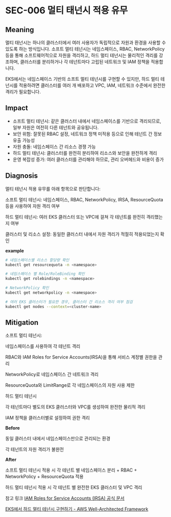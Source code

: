 # SEC-006 멀티 태넌시 적용 유무

## Meaning
멀티 태넌시는 하나의 클러스터에서 여러 사용자가 독립적으로 자원과 환경을 사용할 수 있도록 하는 방식입니다. 소프트 멀티 테넌시는 네임스페이스, RBAC, NetworkPolicy 등을 통해 소프트웨어적으로 자원을 격리하고, 하드 멀티 테넌시는 물리적인 격리를 강조하며, 클러스터를 분리하거나 각 테넌트마다 고립된 네트워크 및 IAM 정책을 적용합니다.

EKS에서는 네임스페이스 기반의 소프트 멀티 테넌시를 구현할 수 있지만, 하드 멀티 테넌시를 적용하려면 클러스터를 여러 개 배포하고 VPC, IAM, 네트워크 수준에서 완전한 격리가 필요합니다.

## Impact
- 소프트 멀티 테넌시: 같은 클러스터 내에서 네임스페이스를 기반으로 격리되므로, 일부 자원은 여전히 다른 테넌트와 공유됩니다.
- 보안 위험: 잘못된 RBAC 설정, 네트워크 정책 미적용 등으로 인해 테넌트 간 정보 유출 가능성
- 자원 충돌: 네임스페이스 간 리소스 경쟁 가능
- 하드 멀티 테넌시: 클러스터를 완전히 분리하여 리소스와 보안을 완전하게 격리
- 운영 복잡성 증가: 여러 클러스터를 관리해야 하므로, 관리 오버헤드와 비용이 증가

## Diagnosis
멀티 테넌시 적용 유무를 아래 항목으로 판단합니다:

소프트 멀티 테넌시: 네임스페이스, RBAC, NetworkPolicy, IRSA, ResourceQuota 등을 사용하여 자원 격리 여부

하드 멀티 테넌시: 여러 EKS 클러스터 또는 VPC에 걸쳐 각 테넌트를 완전히 격리했는지 여부

클러스터 및 리소스 설정: 동일한 클러스터 내에서 자원 격리가 적절히 적용되었는지 확인

**example**

```bash
# 네임스페이스별 리소스 할당량 확인
kubectl get resourcequota -n <namespace>

# 네임스페이스 별 Role/RoleBinding 확인
kubectl get rolebindings -n <namespace>

# NetworkPolicy 확인
kubectl get networkpolicy -n <namespace>

# 여러 EKS 클러스터가 필요한 경우, 클러스터 간 리소스 격리 여부 점검
kubectl get nodes --context=<cluster-name>
```

## Mitigation
소프트 멀티 테넌시:

네임스페이스를 사용하여 각 테넌트 격리

RBAC와 IAM Roles for Service Accounts(IRSA)을 통해 서비스 계정별 권한을 관리

NetworkPolicy로 네임스페이스 간 네트워크 격리

ResourceQuota와 LimitRange로 각 네임스페이스의 자원 사용 제한

하드 멀티 테넌시

각 테넌트마다 별도의 EKS 클러스터와 VPC를 생성하여 완전한 물리적 격리

IAM 정책을 클러스터별로 설정하여 권한 격리

**Before**

동일 클러스터 내에서 네임스페이스만으로 관리되는 환경

각 테넌트의 자원 격리가 불완전

**After**

소프트 멀티 테넌시 적용 시 각 테넌트 별 네임스페이스 분리 + RBAC + NetworkPolicy + ResourceQuota 적용

하드 멀티 테넌시 적용 시 각 테넌트 별 완전한 EKS 클러스터 및 VPC 격리

참고 링크
[IAM Roles for Service Accounts (IRSA) 공식 문서](https://docs.aws.amazon.com/ko_kr/eks/latest/userguide/iam-roles-for-service-accounts.html)

[EKS에서 하드 멀티 테넌시 구현하기 - AWS Well-Architected Framework](https://aws.amazon.com/ko/architecture/well-architected/?wa-lens-whitepapers.sort-by=item.additionalFields.sortDate&wa-lens-whitepapers.sort-order=desc&wa-guidance-whitepapers.sort-by=item.additionalFields.sortDate&wa-guidance-whitepapers.sort-order=desc)
